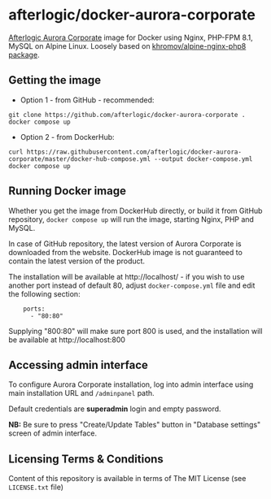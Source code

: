 afterlogic/docker-aurora-corporate
==================================

[Afterlogic Aurora Corporate](https://afterlogic.com/aurora) image for Docker using Nginx, PHP-FPM 8.1, MySQL on Alpine Linux. Loosely based on [khromov/alpine-nginx-php8 package](https://github.com/khromov/alpine-nginx-php8).

Getting the image
-----------------

* Option 1 - from GitHub - recommended:

```
git clone https://github.com/afterlogic/docker-aurora-corporate .
docker compose up
```

* Option 2 - from DockerHub:
	
```
curl https://raw.githubusercontent.com/afterlogic/docker-aurora-corporate/master/docker-hub-compose.yml --output docker-compose.yml
docker compose up
```

Running Docker image
--------------------

Whether you get the image from DockerHub directly, or build it from GitHub repository, `docker compose up` will run the image, starting Nginx, PHP and MySQL. 

In case of GitHub repository, the latest version of Aurora Corporate is downloaded from the website. DockerHub image is not guaranteed to contain the latest version of the product.

The installation will be available at http://localhost/ - if you wish to use another port instead of default 80, adjust `docker-compose.yml` file and edit the following section:

```
    ports:
      - "80:80"
```

Supplying "800:80" will make sure port 800 is used, and the installation will be available at http://localhost:800

Accessing admin interface
------------------------------

To configure Aurora Corporate installation, log into admin interface using main installation URL and `/adminpanel` path.

Default credentials are **superadmin** login and empty password. 

**NB:** Be sure to press "Create/Update Tables" button in "Database settings" screen of admin interface.

Licensing Terms & Conditions
----------------------------

Content of this repository is available in terms of The MIT License (see `LICENSE.txt` file)
